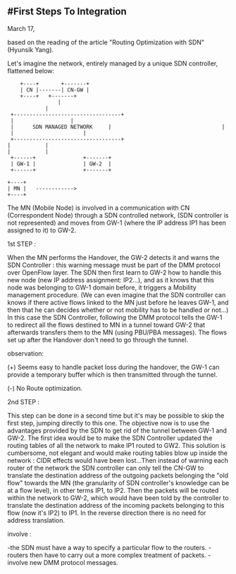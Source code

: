 #First Steps To Integration
----------------------------------------------------------------------

March 17, 

based on the reading of the article "Routing Optimization with SDN"
(Hyunsik Yang).

Let's imagine the network, entirely managed by a unique SDN
controller, flattened below:

	    +----+       +-------+	           
	    | CN |-------| CN-GW |
	    +----+	 +-------+
	    		    |
			    |
     +----------------------------------+
     |					|
     |	    SDN MANAGED NETWORK		|									|
     |	    				|
     +----------------------------------+
	|			|
	|			|
     +------+	            +-------+
     | GW-1 |	    	    | GW-2  |
     +------+	     	    +-------+
     			
	+----+
	| MN |   ------------>
	+----+

The MN (Mobile Node) is involved in a communication with CN
(Correspondent Node) through a SDN controlled network, (SDN controller
is not represented) and moves from GW-1 (where the IP address IP1 has
been assigned to it) to GW-2.

1st STEP :

When the MN performs the Handover, the GW-2 detects it and warns the
SDN Controller : this warning message must be part of the DMM protocol
over OpenFlow layer. The SDN then first learn to GW-2 how to handle
this new node (new IP address assignment: IP2...), and as it knows
that this node was belonging to GW-1 domain before, it triggers a
Mobility management procedure. (We can even imagine that the SDN
controller can knows if there active flows linked to the MN just
before he leaves GW-1, and then that he can decides whether or not
mobility has to be handled or not...) In this case the SDN Controller,
following the DMM protocol tells the GW-1 to redirect all the flows
destined to MN in a tunnel toward GW-2 that afterwards transfers
them to the MN (using PBU/PBA messages).  The flows set up after the
Handover don't need to go through the tunnel.

observation:

(+) Seems easy to handle packet loss during the handover, the GW-1 can
provide a temporary buffer which is then transmitted through the
tunnel.

(-) No Route optimization.

2nd STEP :

This step can be done in a second time but it's may be possible to
skip the first step, jumping directly to this one. The objective now
is to use the advantages provided by the SDN to get rid of the tunnel
between GW-1 and GW-2. The first idea would be to make the SDN
Controller updated the routing tables of all the network to make IP1
routed to GW2. This solution is cumbersome, not elegant and would make
routing tables blow up inside the network : CIDR effects would have
been lost...Then instead of warning each router of the network the SDN
controller can only tell the CN-GW to translate the destination
address of the outgoing packets belonging the "old flow" towards the MN
(the granularity of SDN controller's knowledge can be at a flow
level), in other terms IP1, to IP2. Then the packets will be routed
within the network to GW-2, which would have been told by the
controller to translate the destination address of the incoming
packets belonging to this flow (now it's IP2) to IP1. In the reverse
direction there is no need for address translation.

involve : 

-the SDN must have a way to specify a particular flow to the routers.
-routers then have to carry out a more complex treatment of packets.
-involve new DMM protocol messages.